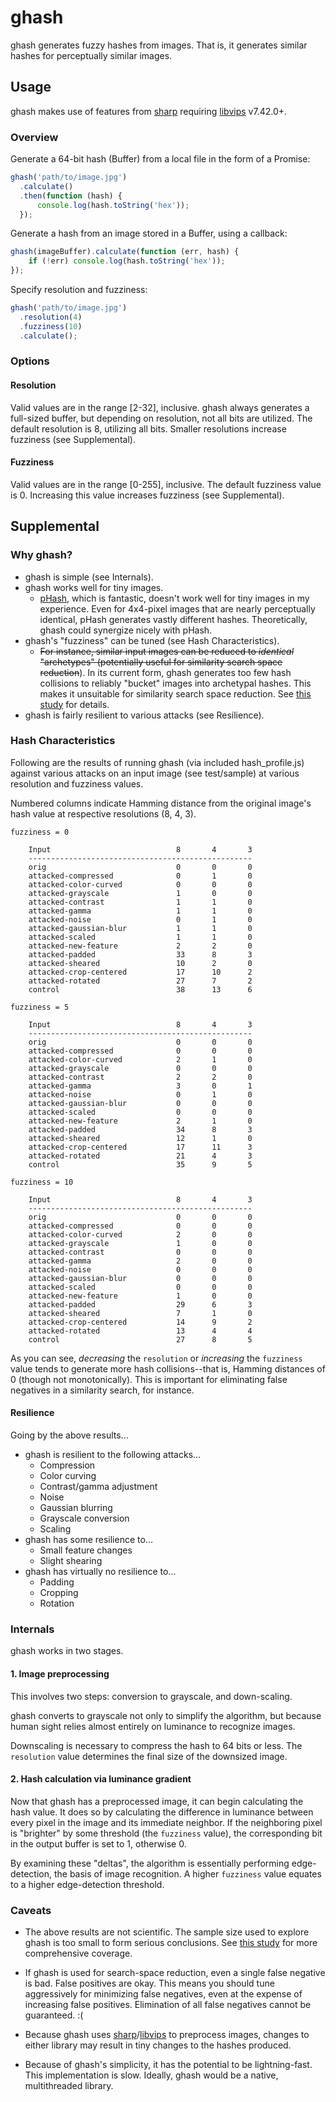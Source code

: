 # ghash

ghash generates fuzzy hashes from images. That is, it generates similar hashes for perceptually similar images.

## Usage

ghash makes use of features from [sharp][sharp-url] requiring [libvips][libvips-url] v7.42.0+.

### Overview

Generate a 64-bit hash (Buffer) from a local file in the form of a Promise:

```javascript
ghash('path/to/image.jpg')
  .calculate()
  .then(function (hash) {
      console.log(hash.toString('hex'));
  });
```

Generate a hash from an image stored in a Buffer, using a callback:

```javascript
ghash(imageBuffer).calculate(function (err, hash) {
    if (!err) console.log(hash.toString('hex'));
});
```

Specify resolution and fuzziness:

```javascript
ghash('path/to/image.jpg')
  .resolution(4)
  .fuzziness(10)
  .calculate();
```

### Options

#### Resolution

Valid values are in the range [2-32], inclusive. ghash always generates a full-sized buffer, but depending on resolution, not all bits are utilized. The default resolution is 8, utilizing all bits. Smaller resolutions increase fuzziness (see Supplemental).

#### Fuzziness

Valid values are in the range [0-255], inclusive. The default fuzziness value is 0. Increasing this value increases fuzziness (see Supplemental).

## Supplemental

### Why ghash?

* ghash is simple (see Internals).
* ghash works well for tiny images.
    - [pHash](http://www.phash.org/), which is fantastic, doesn't work well for tiny images in my experience. Even for 4x4-pixel images that are nearly perceptually identical, pHash generates vastly different hashes. Theoretically, ghash could synergize nicely with pHash.
* ghash's "fuzziness" can be tuned (see Hash Characteristics).
    - ~~For instance, similar input images can be reduced to _identical_ "archetypes" (potentially useful for similarity search space reduction~~). In its current form, ghash generates too few hash collisions to reliably "bucket" images into archetypal hashes. This makes it unsuitable for similarity search space reduction. See [this study][study-url] for details.
* ghash is fairly resilient to various attacks (see Resilience).

### Hash Characteristics

Following are the results of running ghash (via included hash_profile.js) against various attacks on an input image (see test/sample) at various resolution and fuzziness values.

Numbered columns indicate Hamming distance from the original image's hash value at respective resolutions (8, 4, 3).

```
fuzziness = 0

    Input                            8       4       3
    --------------------------------------------------
    orig                             0       0       0
    attacked-compressed              0       1       0
    attacked-color-curved            0       0       0
    attacked-grayscale               1       0       0
    attacked-contrast                1       1       0
    attacked-gamma                   1       1       0
    attacked-noise                   0       1       0
    attacked-gaussian-blur           1       1       0
    attacked-scaled                  1       1       0
    attacked-new-feature             2       2       0
    attacked-padded                  33      8       3
    attacked-sheared                 10      2       0
    attacked-crop-centered           17      10      2
    attacked-rotated                 27      7       2
    control                          38      13      6

fuzziness = 5

    Input                            8       4       3
    --------------------------------------------------
    orig                             0       0       0
    attacked-compressed              0       0       0
    attacked-color-curved            2       1       0
    attacked-grayscale               0       0       0
    attacked-contrast                2       2       0
    attacked-gamma                   3       0       1
    attacked-noise                   0       1       0
    attacked-gaussian-blur           0       0       0
    attacked-scaled                  0       0       0
    attacked-new-feature             2       1       0
    attacked-padded                  34      8       3
    attacked-sheared                 12      1       0
    attacked-crop-centered           17      11      3
    attacked-rotated                 21      4       3
    control                          35      9       5

fuzziness = 10

    Input                            8       4       3
    --------------------------------------------------
    orig                             0       0       0
    attacked-compressed              0       0       0
    attacked-color-curved            2       0       0
    attacked-grayscale               1       0       0
    attacked-contrast                0       0       0
    attacked-gamma                   2       0       0
    attacked-noise                   0       0       0
    attacked-gaussian-blur           0       0       0
    attacked-scaled                  0       0       0
    attacked-new-feature             1       0       0
    attacked-padded                  29      6       3
    attacked-sheared                 7       1       0
    attacked-crop-centered           14      9       2
    attacked-rotated                 13      4       4
    control                          27      8       5
```

As you can see, _decreasing_ the `resolution` or _increasing_ the `fuzziness` value tends to generate more hash collisions--that is, Hamming distances of 0 (though not monotonically). This is important for eliminating false negatives in a similarity search, for instance.

#### Resilience

Going by the above results...

* ghash is resilient to the following attacks...
    - Compression
    - Color curving
    - Contrast/gamma adjustment
    - Noise
    - Gaussian blurring
    - Grayscale conversion
    - Scaling
* ghash has some resilience to...
    - Small feature changes
    - Slight shearing
* ghash has virtually no resilience to...
    - Padding
    - Cropping
    - Rotation

### Internals

ghash works in two stages.

#### 1. Image preprocessing

This involves two steps: conversion to grayscale, and down-scaling.

ghash converts to grayscale not only to simplify the algorithm, but because human sight relies almost entirely on luminance to recognize images.

Downscaling is necessary to compress the hash to 64 bits or less. The `resolution` value determines the final size of the downsized image.

#### 2. Hash calculation via luminance gradient

Now that ghash has a preprocessed image, it can begin calculating the hash value. It does so by calculating the difference in luminance between every pixel in the image and its immediate neighbor. If the neighboring pixel is "brighter" by some threshold (the `fuzziness` value), the corresponding bit in the output buffer is set to 1, otherwise 0.

By examining these "deltas", the algorithm is essentially performing edge-detection, the basis of image recognition. A higher `fuzziness` value equates to a higher edge-detection threshold.

### Caveats

* The above results are not scientific. The sample size used to explore ghash is too small to form serious conclusions. See [this study][study-url] for more comprehensive coverage.

* If ghash is used for search-space reduction, even a single false negative is bad. False positives are okay. This means you should tune aggressively for minimizing false negatives, even at the expense of increasing false positives. Elimination of all false negatives cannot be guaranteed. :(

* Because ghash uses [sharp][sharp-url]/[libvips][libvips-url] to preprocess images, changes to either library may result in tiny changes to the hashes produced.

* Because of ghash's simplicity, it has the potential to be lightning-fast. This implementation is slow. Ideally, ghash would be a native, multithreaded library.

[study-url]: https://github.com/skedastik/ghash-profile/blob/master/README.md
[sharp-url]: https://github.com/lovell/sharp
[libvips-url]: https://github.com/jcupitt/libvips